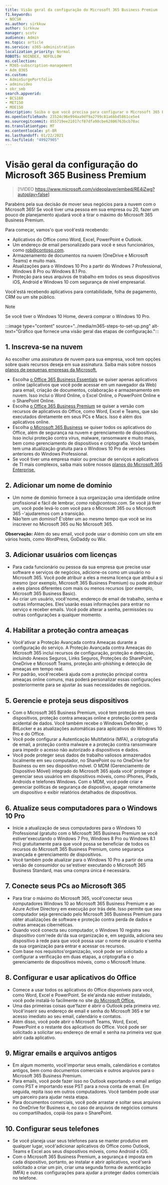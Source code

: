 ```yaml
---
title: Visão geral da configuração do Microsoft 365 Business Premium
f1.keywords:
- NOCSH
ms.author: sirkkuw
author: Sirkkuw
manager: scotv
audience: Admin
ms.topic: article
ms.service: o365-administration
localization_priority: Normal
ROBOTS: NOINDEX, NOFOLLOW
ms.collection:
- M365-subscription-management
- Adm_O365
ms.custom:
- AdminSurgePortfolio
- adminvideo
- okr_smb
search.appverid:
- BCS160
- MET150
- MOE150
description: Saiba o que você precisa para configurar o Microsoft 365 Business Premium.
ms.openlocfilehash: 23524c96e994aa9df9a2799c81a6bbd5861ce5e4
ms.sourcegitcommit: 855719ee21017cf87dfa98cbe62806763bcb78ac
ms.translationtype: MT
ms.contentlocale: pt-BR
ms.lasthandoff: 01/22/2021
ms.locfileid: "49927905"
---
```

# <a name="overview-of-microsoft-365-business-premium-setup"></a>Visão geral da configuração do Microsoft 365 Business Premium

> [!VIDEO https://www.microsoft.com/videoplayer/embed/RE4jZwg?autoplay=false]

Parabéns pela sua decisão de mover seus negócios para a nuvem com o Microsoft 365! Se você tiver uma pessoa em sua empresa ou 20, fazer um pouco de planejamento ajudará você a tirar o máximo do Microsoft 365 Business Premium.

Para começar, vamos&#39;o que você&#39;está recebendo:

- Aplicativos do Office como Word, Excel, PowerPoint e Outlook.
- Um endereço de email personalizado para você e seus funcionários, como rob@contoso.com.
- Armazenamento de documentos na nuvem (OneDrive e Microsoft Teams) e muito mais.
- Atualizações para o Windows 10 Pro a partir do Windows 7 Professional, Windows 8 Pro ou Windows 8.1 Pro.
- Proteção para seus arquivos de trabalho em todos os seus dispositivos iOS, Android e Windows 10 com segurança de nível empresarial.

Você&#39;está recebendo aplicativos para contabilidade, folha de pagamento, CRM ou um site público.

> [!NOTE]
> Se você tiver o Windows 10 Home, deverá comprar o Windows 10 Pro.  


:::image type="content" source="../media/m365-steps-to-set-up.png" alt-text="Gráfico que fornece uma visão geral das etapas de configuração.":::

## <a name="1-sign-up-for-the-cloud"></a>1. Inscreva-se na nuvem

Ao escolher uma assinatura de nuvem para sua empresa, você tem opções sobre quais recursos deseja em sua assinatura. Saiba mais sobre nossos [planos de pequenas empresas da Microsoft.](https://www.microsoft.com/microsoft-365/business?rtc=1)

- Escolha [o Office 365 Business Essentials](https://www.microsoft.com/en-us/p/office-365-business-essentials/cfq7ttc0k59v?rtc=1&amp;activetab=pivot:overviewtab) se quiser apenas aplicativos online (aplicativos que você pode acessar em um navegador da Web) para email, criação de documentos, colaboração e armazenamento em nuvem. Isso inclui o Word Online, o Excel Online, o PowerPoint Online e o SharePoint Online.
- Escolha [o Office 365 Business Premium](https://products.office.com/en-us/business/office-365-business-premium) se quiser a versão com recursos de aplicativos do Office, como Word, Excel e Teams, que são executados diretamente em seus PCs e Macs. Isso é além dos aplicativos online.
- Escolha [o Microsoft 365 Business](https://www.microsoft.com/microsoft-365/business?rtc=1) se quiser todos os aplicativos do Office, além de segurança na nuvem e gerenciamento de dispositivos. Isso inclui proteção contra vírus, malware, ransomware e muito mais, bem como gerenciamento de dispositivos e criptografia. Você também tem uma atualização gratuita para o Windows 10 Pro de versões anteriores do Windows Professional.
- Se você tiver uma empresa maior ou precisar de serviços e aplicativos de TI mais complexos, saiba mais sobre nossos [planos do Microsoft 365 Enterprise.](https://www.microsoft.com/microsoft-365/compare-all-microsoft-365-plans)


## <a name="2-add-a-domain-name"></a>2. Adicionar um nome de domínio

- Um nome de domínio fornece à sua organização uma identidade online profissional e fácil de lembrar, _como rob@contoso.com_. Se você já tiver um, você pode levá-lo com você para o Microsoft 365 ou o Microsoft 365 –&#39;ajudaremos com a transição.
- Não&#39;tem um domínio? É&#39;obter um ao mesmo tempo que você se ins inscrever no Microsoft 365 ou No Microsoft 365.

**Observação:**  Além do seu email, você pode usar o domínio com um site em vários hosts, como WordPress, GoDaddy ou Wix.

## <a name="3-add-users-with-licenses"></a>3. Adicionar usuários com licenças

- Para cada funcionário ou pessoa da sua empresa que precise usar software e serviços de negócios, adicione-os como um usuário no Microsoft 365. Você pode atribuir a eles a mesma licença que atribui a si mesmo (por exemplo, Microsoft 365 Business Premium) ou pode atribuir a eles planos diferentes com mais ou menos recursos (por exemplo, Microsoft 365 Business Basic).
- Ao criar um usuário, você&#39;nome, endereço de email de trabalho, senha e outras informações. Eles&#39;usarão essas informações para entrar no serviço e receber emails. Você pode alterar a senha, permissões ou outras configurações a qualquer momento.


## <a name="4-enable-threat-protection"></a>4. Habilitar a proteção contra ameaças

- Você&#39;ativar a Proteção Avançada contra Ameaças durante a configuração do serviço. A Proteção Avançada contra Ameaças do Microsoft 365 inclui recursos de configuração, proteção e detecção, incluindo Anexos Seguros, Links Seguros, Proteções do SharePoint, OneDrive e Microsoft Teams, proteção anti-phishing e detecção de ameaças em tempo real.
- Por padrão, você&#39;receberá ajuda com a proteção principal contra ameaças online comuns, mas poderá personalizar essas configurações posteriormente para se ajustar às suas necessidades de negócios.

## <a name="5-manage-and-secure-your-devices"></a>5. Gerencie e proteja seus dispositivos

- Com o Microsoft 365 Business Premium, você tem proteção em seus dispositivos, proteção contra ameaças online e proteção contra perda acidental de dados. Você também recebe o Windows Defender, o BitLocker e as atualizações automáticas para aplicativos do Windows 10 Pro e do Office.
- Você pode configurar a Autenticação Multifatória (MFA), a criptografia de email, a proteção contra malware e a proteção contra ransomware para impedir o acesso não autorizado a dispositivos e dados.
- Você pode proteger seus dados de trabalho valiosos armazenados localmente em seu computador, no SharePoint ou no OneDrive for Business ou em seu dispositivo móvel. O MDM (Gerenciamento de Dispositivo Móvel) integrado do Microsoft 365 ajuda você&#39; proteger e gerenciar seus usuários em dispositivos móveis, como iPhones, iPads, Androids e telefones Windows. Com o MDM, você pode criar e gerenciar políticas de segurança de dispositivo, apagar remotamente um dispositivo e exibir relatórios detalhados de dispositivos.

## <a name="6-upgrade-your-pcs-to-windows-10-pro"></a>6. Atualize seus computadores para o Windows 10 Pro

- Inicie a atualização de seus computadores para o Windows 10 Professional (gratuito com o Microsoft 365 Business Premium se você estiver&#39;executando o Windows 7 Pro, Windows 8 Pro ou Windows 8.1 Pro) gratuitamente para que você possa se beneficiar de todos os recursos do Microsoft 365 Business Premium, como segurança avançada e gerenciamento de dispositivos.
- Você também pode atualizar para o Windows 10 Pro a partir de uma versão de consumidor ou se&#39;estiver executando o Microsoft 365 Business Standard, mas uma compra única é necessária.

## <a name="7-connect-your-pcs-to-microsoft-365"></a>7. Conecte seus PCs ao Microsoft 365

- Para tirar o máximo do Microsoft 365, você&#39;conectar seus computadores Windows 10 ao Microsoft 365 Business Premium e ao Azure Active Directory em execução por trás dele. Isso permite que seu computador seja gerenciado pelo Microsoft 365 Business Premium para obter atualizações de software e proteção contra perda de dados e outras ameaças cibernéticas.
- Quando você conecta seu computador, o Windows 10 registra seu dispositivo com&#39;rede do&#39;da sua organização e, em seguida, adiciona seu dispositivo à rede para que você possa usar o nome de usuário e&#39;senha da sua organização para entrar e acessar os recursos.
- Com base nos requisitos&#39;organização, você pode ser solicitado a configurar a verificação em duas etapas, a criptografia e o gerenciamento de dispositivos móveis, como o Microsoft Intune.

## <a name="8-set-up-and-use-office-apps"></a>8. Configurar e usar aplicativos do Office

- Comece a usar todos os aplicativos do Office disponíveis para você, como Word, Excel e PowerPoint. Se ele&#39;ainda não estiver instalado, você pode instalá-lo facilmente no site [do Microsoft Office.](https://www.office.com/)
- Uma das primeiras coisas que&#39;fazer é abrir o Outlook pela primeira vez. Você&#39;inserir seu endereço de email e senha do Microsoft 365 e ter acesso imediato ao seu email, calendário e contatos.
- Além disso, você pode abrir o Microsoft Teams, Word, Excel, PowerPoint e o restante dos aplicativos do Office. Você pode ser solicitado a solicitar seu endereço de email e senha na primeira vez que abrir cada aplicativo.

## <a name="9-migrate-old-email-and-files"></a>9. Migrar emails e arquivos antigos

- Em algum momento, você&#39;importar seus emails, calendários e contatos antigos, bem como documentos comerciais e outros arquivos para o Microsoft 365 Business Premium.
- Para emails, você pode fazer isso no Outlook exportando o email antigo como PST e importando esse PST para a nova conta de email. Em seguida, repita isso em outros computadores. Você também pode usar um parceiro para ajudar nesta etapa.
- Para documentos comerciais, você pode arrastar e soltar seus arquivos no OneDrive for Business e, no caso de arquivos de negócios comuns ou compartilhados, copiá-los para o SharePoint.

## <a name="10-set-up-your-phones"></a>10. Configurar seus telefones

- Se você planeja usar seus telefones para se manter produtivo em qualquer lugar, você&#39;adicionar aplicativos do Office como Outlook, Teams e Excel aos seus dispositivos móveis, como Android e iOS.
- Com o Microsoft 365 Business Premium, a segurança é imposta em cada dispositivo, portanto, ao instalar e abrir aplicativos, você&#39;será solicitado a criar um pin, criar uma segunda forma de autenticação (MFA) e outras configurações para ajudar a proteger dados comerciais no telefone.